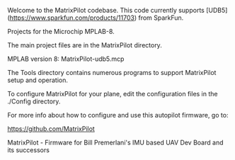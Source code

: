Welcome to the MatrixPilot codebase. This code currently supports [UDB5] (https://www.sparkfun.com/products/11703) from SparkFun.

Projects for the Microchip MPLAB-8.

The main project files are in the MatrixPilot directory.

MPLAB version 8:
    MatrixPilot-udb5.mcp
  

The Tools directory contains numerous programs to support MatrixPilot setup and operation.

To configure MatrixPilot for your plane, edit the configuration files in the ./Config directory.

For more info about how to configure and use this autopilot firmware, go to:

   https://github.com/MatrixPilot

MatrixPilot - Firmware for Bill Premerlani's IMU based UAV Dev Board and its successors